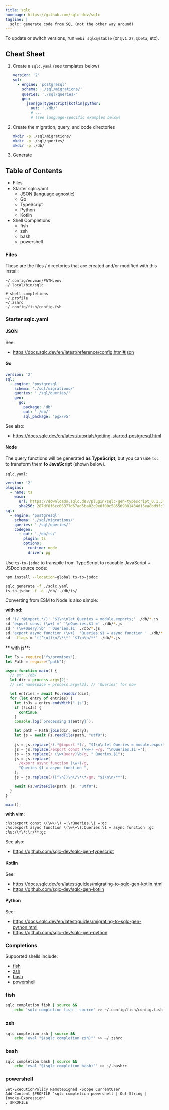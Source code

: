 ```yaml
---
title: sqlc
homepage: https://github.com/sqlc-dev/sqlc
tagline: |
  sqlc: generate code from SQL (not the other way around)
---
```


To update or switch versions, run `webi sqlc@stable` (or `@v1.27`, `@beta`,
etc).

## Cheat Sheet

1. Create a `sqlc.yaml` (see templates below)
   ```yaml
   version: '2'
   sql:
     - engine: 'postgresql'
       schema: './sql/migrations/'
       queries: './sql/queries/'
       gen:
         json|go|typescript|kotlin|python:
           out: './db/'
           # ...
           # (see language-specific examples below)
   ```
2. Create the migration, query, and code directories
   ```sh
   mkdir -p ./sql/migrations/
   mkdir -p ./sql/queries/
   mkdir -p ./db/
   ```
3. Generate

## Table of Contents

- Files
- Starter sqlc.yaml
  - JSON (language agnostic)
  - Go
  - TypeScript
  - Python
  - Kotlin
- Shell Completions
  - fish
  - zsh
  - bash
  - powershell

### Files

These are the files / directories that are created and/or modified with this
install:

```text
~/.config/envman/PATH.env
~/.local/bin/sqlc

# shell completions
~/.profile
~/.zshrc
~/.config/fish/config.fsh
```

### Starter sqlc.yaml

#### JSON

See:

- <https://docs.sqlc.dev/en/latest/reference/config.html#json>

#### Go

```yaml
version: '2'
sql:
  - engine: 'postgresql'
    schema: './sql/migrations/'
    queries: './sql/queries/'
    gen:
      go:
        package: 'db'
        out: './db/'
        sql_package: 'pgx/v5'
```

See also:

- <https://docs.sqlc.dev/en/latest/tutorials/getting-started-postgresql.html>

#### Node

The query functions will be generated **as TypeScript**, but you can use `tsc`
to transform them **to JavaScript** (shown below).

`sqlc.yaml`:

```yaml
version: '2'
plugins:
  - name: ts
    wasm:
      url: https://downloads.sqlc.dev/plugin/sqlc-gen-typescript_0.1.3.wasm
      sha256: 287df8f6cc06377d67ad5ba02c9e0f00c585509881434d15ea8bd9fc751a9368
sql:
  - engine: 'postgresql'
    schema: './sql/migrations/'
    queries: './sql/queries/'
    codegen:
      - out: './db/ts/'
        plugin: ts
        options:
          runtime: node
          driver: pg
```

Use `ts-to-jsdoc` to transpile from TypeScript to readable JavaScript + JSDoc
source code:

```sh
npm install --location=global ts-to-jsdoc

sqlc generate -f ./sqlc.yaml
ts-to-jsdoc -f -o ./db/ ./db/ts/
```

Converting from ESM to Node is also simple:

**with [sd](./sd)**:

```sh
sd '(/.*@import.*/)' '$1\n\nlet Queries = module.exports;' ./db/*.js
sd 'export const (\w+) =' '\nQueries.$1 =' ./db/*.js
sd ' (\w+Query)\b' ' Queries.$1' ./db/*.js
sd 'export async function (\w+)' 'Queries.$1 = async function ' ./db/*.js
sd --flags m '([^\n])\n/\*\*' '$1\n\n/**' ./db/*.js
```

** with js**:

```js
let Fs = require("fs/promises");
let Path = require("path");

async function main() {
  // ex: ./db/
  let dir = process.argv[2];
  // let namespace = process.argv[3]; // 'Queries' for now

  let entries = await Fs.readdir(dir);
  for (let entry of entries) {
    let isJs = entry.endsWith(".js");
    if (!isJs) {
      continue;
    }
    console.log(`processing ${entry}`);

    let path = Path.join(dir, entry);
    let js = await Fs.readFile(path, "utf8");

    js = js.replace(/(.*@import.*)/, "$1\n\nlet Queries = module.exports;");
    js = js.replace(/export const (\w+) =/g, "\nQueries.$1 =");
    js = js.replace(/ (\w+Query)\b/g, " Queries.$1");
    js = js.replace(
      /export async function (\w+)/g,
      "Queries.$1 = async function ",
    );
    js = js.replace(/([^\n])\n\/\*\*/gm, "$1\n\n/**");

    await Fs.writeFile(path, js, "utf8");
  }
}

main();
```

**with vim**:

```vim
:%s:export const \(\w\+\) =:\rQueries.\1 =:gc
:%s:export async function \(\w\+\):Queries.\1 = async function :gc
:%s:/\*\*:\r/**:gc
```

See also:

- <https://github.com/sqlc-dev/sqlc-gen-typescript>

#### Kotlin

See:

- <https://docs.sqlc.dev/en/latest/guides/migrating-to-sqlc-gen-kotlin.html>
- <https://github.com/sqlc-dev/sqlc-gen-kotlin>

#### Python

See:

- <https://docs.sqlc.dev/en/latest/guides/migrating-to-sqlc-gen-python.html>
- <https://github.com/sqlc-dev/sqlc-gen-python>

### Completions

Supported shells include:

- [fish](#fish)
- [zsh](#zsh)
- [bash](#bash)
- [powershell](#powershell)

### fish

```sh
sqlc completion fish | source &&
    echo 'sqlc completion fish | source' >> ~/.config/fish/config.fish
```

### zsh

```sh
sqlc completion zsh | source &&
    echo 'eval "$(sqlc completion zsh)"' >> ~/.zshrc
```

### bash

```sh
sqlc completion bash | source &&
    echo 'eval "$(sqlc completion bash)"' >> ~/.bashrc
```

### powershell

```pwsh
Set-ExecutionPolicy RemoteSigned -Scope CurrentUser
Add-Content $PROFILE 'sqlc completion powershell | Out-String | Invoke-Expression'
. $PROFILE
```
